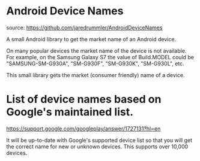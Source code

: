 # Android Device Names

source:
https://github.com/jaredrummler/AndroidDeviceNames

A small Android library to get the market name of an Android device.

On many popular devices the market name of the device is not available. For example, on the Samsung Galaxy S7 the value of Build.MODEL could be "SAMSUNG-SM-G930A", "SM-G930F", "SM-G930K", "SM-G930L", etc.

This small library gets the market (consumer friendly) name of a device.


# List of device names based on Google's maintained list. 
https://support.google.com/googleplay/answer/1727131?hl=en

It will be up-to-date with Google's supported device list so that you will get the correct name for new or unknown devices. This supports over 10,000 devices.


